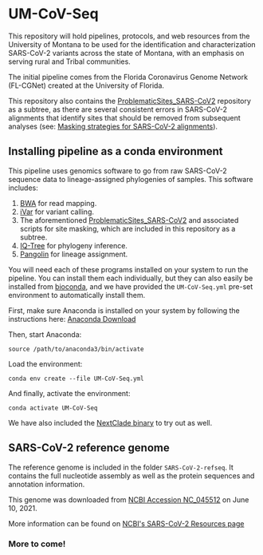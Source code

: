 # UM-CoV-Seq

This repository will hold pipelines, protocols, and web resources from the University of Montana to be used for the identification and characterization SARS-CoV-2 variants across the state of Montana, with an emphasis on serving rural and Tribal communities.

The initial pipeline comes from the Florida Coronavirus Genome Network (FL-CGNet) created at the University of Florida.

This repository also contains the [ProblematicSites_SARS-CoV2](https://github.com/W-L/ProblematicSites_SARS-CoV2) repository as a subtree, as there are several consistent errors in SARS-CoV-2 alignments that identify sites that should be removed from subsequent analyses (see: [Masking strategies for SARS-CoV-2 alignments](https://virological.org/t/masking-strategies-for-sars-cov-2-alignments/480)).

## Installing pipeline as a conda environment

This pipeline uses genomics software to go from raw SARS-CoV-2 sequence data to lineage-assigned phylogenies of samples. This software includes:

1. [BWA](http://bio-bwa.sourceforge.net/) for read mapping.
2. [iVar](https://andersen-lab.github.io/ivar/html/) for variant calling.
3. The aforementioned [ProblematicSites_SARS-CoV2](https://github.com/W-L/ProblematicSites_SARS-CoV2) and associated scripts for site masking, which are included in this repository as a subtree.
4. [IQ-Tree](http://www.iqtree.org/) for phylogeny inference.
5. [Pangolin](https://github.com/cov-lineages/pangolin) for lineage assignment.

You will need each of these programs installed on your system to run the pipeline. You can install them each individually, but they can also easily be installed from [bioconda](https://anaconda.org/bioconda), and we have provided the `UM-CoV-Seq.yml` pre-set environment to automatically install them.

First, make sure Anaconda is installed on your system by following the instructions here: [Anaconda Download](https://www.anaconda.com/products/individual#download-section)

Then, start Anaconda:
    
    source /path/to/anaconda3/bin/activate

Load the environment:

    conda env create --file UM-CoV-Seq.yml

And finally, activate the environment:

    conda activate UM-CoV-Seq


We have also included the [NextClade binary](https://github.com/nextstrain/nextclade/releases) to try out as well.

## SARS-CoV-2 reference genome

The reference genome is included in the folder `SARS-CoV-2-refseq`. It contains the full nucleotide assembly as well as the protein sequences and annotation information. 

This genome was downloaded from [NCBI Accession NC_045512](https://www.ncbi.nlm.nih.gov/genome/?term=NC_045512) on June 10, 2021.

More information can be found on [NCBI's SARS-CoV-2 Resources page](https://www.ncbi.nlm.nih.gov/sars-cov-2/)

### More to come!


